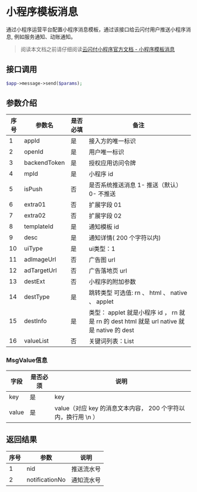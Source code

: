 # 小程序模板消息

通过小程序运营平台配置小程序消息模板，通过该接口给云闪付用户推送小程序消息, 例如服务通知、动账通知。

> 阅读本文档之前请仔细阅读[云闪付小程序官方文档 - 小程序模板消息](https://opentools.95516.com/applet/#/docs/develop/api-backend?id=_02040601)

## 接口调用

```php
$app->message->send($params);
```

## 参数介绍

| 序号 | 参数名       | 是否必填 | 备注                                                         |
| ---- | ------------ | -------- | ------------------------------------------------------------ |
| 1    | appId        | 是       | 接入方的唯一标识                                             |
| 2    | openId       | 是       | 用户唯一标识                                                 |
| 3    | backendToken | 是       | 授权应用访问令牌                                             |
| 4    | mpId         | 是       | 小程序 id                                                    |
| 5    | isPush       | 否       | 是否系统推送消息 1- 推送（默认） 0- 不推送                   |
| 6    | extra01      | 否       | 扩展字段 01                                                  |
| 7    | extra02      | 否       | 扩展字段 02                                                  |
| 8    | templateId   | 是       | 通知模板 id                                                  |
| 9    | desc         | 是       | 通知详情( 200 个字符以内)                                    |
| 10   | uiType       | 是       | ui类型：1                                                    |
| 11   | adImageUrl   | 否       | 广告图 url                                                   |
| 12   | adTargetUrl  | 否       | 广告落地页 url                                               |
| 13   | destExt      | 否       | 小程序的附加参数                                             |
| 14   | destType     | 是       | 跳转类型 可选值: rn 、 html 、 native 、 applet              |
| 15   | destInfo     | 是       | 类型： applet 就是小程序 id ， rn 就是 rn 的 dest html 就是 url native 就是 native 的 dest |
| 16   | valueList    | 否       | 关键词列表：List                                             |

### MsgValue信息

| 字段  | 是否必须 | 说明                                                         |
| ----- | -------- | ------------------------------------------------------------ |
| key   | 是       | key                                                          |
| value | 是       | value（对应 key 的消息文本内容， 200 个字符以内，换行用 \n ） |

## 返回结果

| 序号 | 参数           | 说明       |
| ---- | -------------- | ---------- |
| 1    | nid            | 推送流水号 |
| 2    | notificationNo | 通知流水号 |

